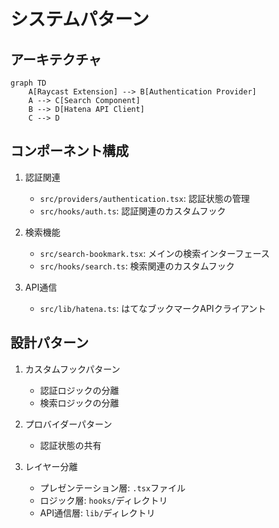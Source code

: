 # システムパターン

## アーキテクチャ

```mermaid
graph TD
    A[Raycast Extension] --> B[Authentication Provider]
    A --> C[Search Component]
    B --> D[Hatena API Client]
    C --> D
```

## コンポーネント構成

1. 認証関連
   - `src/providers/authentication.tsx`: 認証状態の管理
   - `src/hooks/auth.ts`: 認証関連のカスタムフック

2. 検索機能
   - `src/search-bookmark.tsx`: メインの検索インターフェース
   - `src/hooks/search.ts`: 検索関連のカスタムフック

3. API通信
   - `src/lib/hatena.ts`: はてなブックマークAPIクライアント

## 設計パターン

1. カスタムフックパターン
   - 認証ロジックの分離
   - 検索ロジックの分離

2. プロバイダーパターン
   - 認証状態の共有

3. レイヤー分離
   - プレゼンテーション層: `.tsx`ファイル
   - ロジック層: `hooks/`ディレクトリ
   - API通信層: `lib/`ディレクトリ
